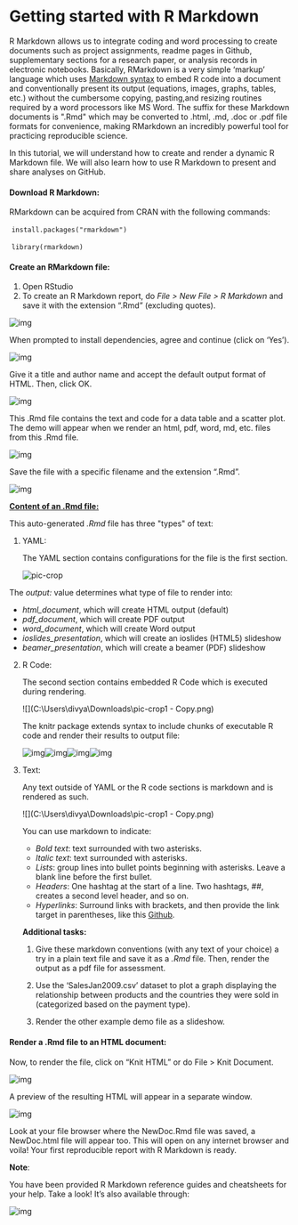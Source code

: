 # **Getting started with R Markdown**



R Markdown allows us to integrate coding and word processing to create documents such as project assignments, readme pages in Github, supplementary sections for a research paper, or analysis records in electronic notebooks. Basically, RMarkdown is a very simple ‘markup’ language which uses [Markdown syntax](https://daringfireball.net/projects/markdown/) to embed R code into a document and conventionally present its output (equations, images, graphs, tables, etc.) without the cumbersome copying, pasting,and resizing routines required by a word processors like MS Word. The suffix for these Markdown documents is ".Rmd" which may be converted to .html, .md, .doc or .pdf file formats for convenience, making RMarkdown an incredibly powerful tool for practicing reproducible science.



In this tutorial, we will understand how to create and render a dynamic R Markdown file. We will also learn how to use R Markdown to present and share analyses on GitHub.



#### **Download R Markdown:**

RMarkdown can be acquired from CRAN with the following commands:

​	`install.packages("rmarkdown")`

​	`library(rmarkdown)`



#### **Create an RMarkdown file:**

1. Open RStudio
2. To create an R Markdown report, do *File > New File > R Markdown* and save it with the extension “.Rmd” (excluding quotes).

![img](https://lh4.googleusercontent.com/y5_JALxFth0AoufA6vRd4qExdk2FOlcUnwiJZEDzuL6C7_w4wTSTcSTNLGg7dpjjRMBd3bgzy40uvHQl3h9Ha4LzQNzKL_YVrrLUt0ahbTG8B93lfEbgth4UQgKb_vCstukZrcYf)



When prompted to install dependencies, agree and continue (click on ‘Yes’).



![img](https://lh4.googleusercontent.com/wK2MvtONRr2vQPNsKtIQYZpQZ0yTiS9RX_6cIwU_gpc3OHR6K9GFNk_QJ4TkD19XlH_xeVq8AvX455oMN0RbdtPqKa1pmG5kmUShu9U0O_DlopZWeinwUPL75Ymk4BfQtjlqhFLu)



Give it a title and author name and accept the default output format of HTML. Then, click OK.



![img](https://lh4.googleusercontent.com/E5_JF93qXsQx660W-Rll4ctylZtXi_uLMlbe_r7u9hnnRfIPrdhe3Ca0G9BIUx-OisjkYImFHCe0ofTSNPtKsdWIXYb05Ge-islqGNhKwTZ6OguLEFopayAbk3q-gv2K0jb1xc5i)



This .Rmd file contains the text and code for a data table and a scatter plot. The demo will appear when we render an html, pdf, word, md, etc. files from this .Rmd file.



![img](https://lh6.googleusercontent.com/WwWocX2y0J3qpAb7E_zUEM1NZLkf4iv6PoayLeXOZ9WBddnKUOteW6JDzZy-oruMBJPrRF1DynwmRuzcKA5uZwRL_GqJiNvky5uphwxl4-_qwG9S-fRn0P5sRKwYC-Jt7Ev0vlrl)



Save the file with a specific filename and the extension “.Rmd”.



![img](https://lh4.googleusercontent.com/JcFzMDTsigvmgQjj4_zy21WQ4IRyUVGlir0ghppnvgpJiDbJQJ3DjRBTc0NhlPYecIZgDxIzkFgfl8gOrDYK-dOLb7LXzkY0xo5Zdl6L797oTN2WJHUqPWIoL3S-50flDCAeuITG)





<u>**Content of an .Rmd file:**</u>

This auto-generated *.Rmd* file has three "types" of text:

1. YAML:

   The YAML section contains configurations for the file is the first section.

   

   ![pic-crop](C:\Users\divya\Downloads\pic-crop.png)

   

The *output:* value determines what type of file to render into:

- *html_document*, which will create HTML output (default)
- *pdf_document*, which will create PDF output
- *word_document*, which will create Word output
- *ioslides_presentation*, which will create an ioslides (HTML5) slideshow
- *beamer_presentation*, which will create a beamer (PDF) slideshow



2. R Code:

   The second section contains embedded R Code which is executed during rendering.

   

   ![](C:\Users\divya\Downloads\pic-crop1 - Copy.png)

   

   The knitr package extends syntax to include chunks of executable R code and render their results to output file:

   ![img](https://lh5.googleusercontent.com/UwqR7mw59tVrGVKQtT0T7df-EE-nFlar4CS70ddK78HqeDufJ29EiTocgRhwzgAjk5HRn8JQ9fhlxmuyMTQp0nY6JulrL2M98nQGTVhWVmbQNv5ZHCKYzYiL7kTa1y2fc3zR0sMi)![img](https://lh4.googleusercontent.com/5evYVW67ap4NFylY__L5PrFYcXibn5rkk6pOPwYCcMcEWdaGXdQovJPRHUhkvKlxFhaLug3b6PrsqjgObC65EZXXPDTohoSPo8uEJqyWVljR29Z3HlOrnD9govrx4zE3-s3xha7b)![img](https://lh3.googleusercontent.com/MXgpM2B7HLyj6cCfqnY7m4ywm-wAhU4vozSABmT3CTKwgWq6Unmz1pzTYTf-11DzMdtxR9ooZJFu_-m54KOALNStYdo6dHCcJtBom4LF21q1jnQ0HVi783-dVPqbdWw1OfYowfDx)![img](https://lh4.googleusercontent.com/MGxsu04nR_5NejM9_-5hX8NbgVPTjPGWxO-6nZTx2d-jAljEbCMt7dAYG80gwCP5lS6ew8yj_0YxkZhEfpmjYOMlzkhngyxuGDEkHKt8Sm1_q8aaG5X7J-z6bcN81F543sYmYvGi)

   

3. Text:

   Any text outside of YAML or the R code sections is markdown and is rendered as such. 

   

   ![](C:\Users\divya\Downloads\pic-crop1 - Copy.png)

   

   You can use markdown to indicate:

   - *Bold text*: text surrounded with two asterisks.
   - *Italic text*: text surrounded with asterisks. 
   - *Lists*: group lines into bullet points beginning with asterisks. Leave a blank line before the first bullet.
   - *Headers*: One hashtag at the start of a line. Two hashtags, ##, creates a second level header, and so on.
   - *Hyperlinks*: Surround links with brackets, and then provide the link target in parentheses, like this [Github](www.github.com).

   

   

   **Additional tasks:**

   

   1. Give these markdown conventions (with any text of your choice) a try in a plain text file and save it as a *.Rmd* file. Then, render the output as a pdf file for assessment.

   2. Use the ‘SalesJan2009.csv’ dataset to plot a graph displaying the relationship between products and the countries they were sold in (categorized based on the payment type). 

   3. Render the other example demo file as a slideshow.

      

      

#### **Render a .Rmd file to an HTML document:**



Now, to render the file, click on “Knit HTML” or do File > Knit Document.



![img](https://lh6.googleusercontent.com/-JJ5eJtX4jtL6jfXB5o5G1tl9XrljfbKlNYuWnx2UeNcEZCSVFRiCAMI1zP2BYI9Qhiz694kVoCEw4oFrHz4K8KuKAWfW6hV7D1sVtjKmCPEwylHhR4b0WRrdugUdFAvdKcOo_xp)



A preview of the resulting HTML will appear in a separate window.



![img](https://lh6.googleusercontent.com/PajyOXQzxZ_lBqVlZ1HWtJ2K9qtV9lPBDVfAmG7-N63caZF3gJ6r5XBeHYPfFb3hwaBKTIne6xDp7Bqi4KC8SnnLzh_4O9SmOCLxBkDA4m0VgS0k0YfiuH7sFNErTFkUNUAQmzPP)



Look at your file browser where the NewDoc.Rmd file was saved, a NewDoc.html file will appear too. This will open on any internet browser and voila! Your first reproducible report with R Markdown is ready.





**Note**:

You have been provided R Markdown reference guides and cheatsheets for your help. Take a look! It’s also available through:



![img](https://lh4.googleusercontent.com/V5NOYuVn_36eH7bBE6PySRTZxoyvzMChzJE8be1yRtefRhGvzpnX5D3M_H1AE_UgV_bXHwdVkwWHob3ZioPC6rdmrzryjVJQCM8Jv1yz4AXpScjwneXW4-nP7S2DfUiEv0GQ5kiS)